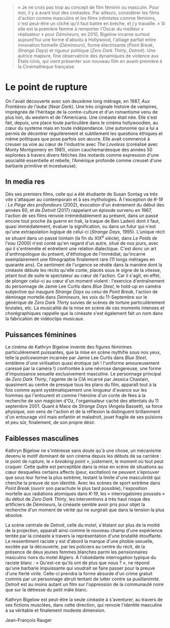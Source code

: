 > « Je ne crois pas trop au concept de film féminin ou masculin. Pour moi, il y a avant tout des cinéastes. Par ailleurs, considérer les films d'action comme masculins et les films intimistes comme féminins, c'est peut-être un cliché qu'il faut battre en brèche, et j'y travaille. » Si elle est la première femme à remporter l'Oscar du meilleur « réalisateur » pour _Démineurs_, en 2010, Bigelow incarne surtout aujourd'hui une forme d'absolu à Hollywood, l'alliage parfait entre innovation formelle (_Démineurs_), forme électrisante (_Point Break_, _Strange Days_) et rigueur politique (_Zero Dark Thirty_, _Detroit_). Une autrice majeure, fine observatrice des dynamiques de violence aux États-Unis, qui vient présenter son nouveau film en avant-première à la Cinémathèque française

# Le point de rupture

On l'avait découverte avec son deuxième long métrage, en 1987, _Aux Frontières de l'aube_ (_Near Dark_). Une très originale histoire de vampires, imprégnée de l'héritage de la contre-culture et d'un romantisme venu de plus loin, du western et de l'Americana. Une cinéaste était née. Elle s'est fait, depuis, une place toute particulière dans le cinéma hollywoodien, au cœur du système mais en toute indépendance. Une autonomie qui a lui a permis de décentrer régulièrement et subtilement les questions éthiques et même politiques que pose parfois son œuvre. Elle avait commencé à creuser sa voie au cœur de l'industrie avec _The Loveless_ (coréalisé avec Monty Montgomery en 1981), vision cauchemardesque des années 50 explorées à travers divers fétiches (les motards comme expression d'une asocialité essentielle et rebelle, l'Amérique profonde comme creuset d'une barbarie primitive et incestueuse).

## In media res

Dès ses premiers films, celle qui a été étudiante de Susan Sontag va très vite s'attaquer au contemporain et à ses mythologies. À l'exception de _K-19 : Le Piège des profondeurs_ (2002), évocation d'un événement du début des années 60, et de _Detroit_ (2017) rappelant un épisode survenu en 1967, l'action de ses films renvoie irrémédiablement au présent, dans un passé encore tout proche (la guerre en Irak, la traque de Ben Laden) dont il faut, quasi immédiatement, évaluer la signification, ou dans un futur qui n'est qu'une extrapolation logique de celui-ci (_Strange Days_, 1995). L'unique récit se situant dans un passé lointain (la fin du XIX<sup>e</sup> siècle), dans _Le Poids de l'eau_ (2000) n'est conté qu'en regard d'un autre, situé de nos jours, avec qui il s'entremêle et entretient une relation dialectique. C'est donc un art d'anthropologue du présent, d'éthologue de l'immédiat, qu'incarne exemplairement une filmographie finalement rare (11 longs métrages en quarante ans). Ce sentiment de l'urgence se révèle dans la manière dont la cinéaste débute les récits qu'elle conte, placés sous le signe de la vitesse, jetant tout de suite le spectateur au cœur de l'action. Car il s'agit, en effet, de plonger celui-ci au cœur d'un moment violent : l'exercice d'entraînement du personnage de Jamie Lee Curtis dans _Blue Steel_, le hold-up en caméra subjective qui inaugure _Strange Days_ ou celui de _Point Break_, l'action de déminage mortelle dans _Démineurs_, les voix du 11-Septembre sur le générique de _Zero Dark Thirty_ suivies de scènes de torture particulièrement brutales, etc. La musicalité de la mise en scène de ces moments intenses et chorégraphiques rappelle que la cinéaste s'est également fait un nom dans la fabrication de vidéoclips musicaux.

## Puissances féminines

Le cinéma de Kathryn Bigelow invente des figures féminines particulièrement puissantes, que la mise en scène mythifie sous nos yeux, telle la _policewoman_ incarnée par Jamie Lee Curtis dans _Blue Steel_, emblème d'une virilisation quasi érotique (ah ! l'uniforme amoureusement caressé par la caméra !) confrontée à une névrose dangereuse, une forme d'impuissance sexuelle exclusivement masculine. Le personnage principal de _Zero Dark Thirty_, l'agente de la CIA incarné par Jessica Chastain, quasiment au centre de presque tous les plans du film, apparaît tout à la fois comme ayant systématiquement une longueur d'avance sur les hommes qui l'entourent et comme l'héroïne d'un conte de fées à la recherche de son magicien d'Oz, l'organisateur caché des attentats du 11 septembre 2001. Quant à Mace de _Strange Days_ (Angela Bassett), sa force physique, son sens de l'action et de la réflexion la distinguent brillamment d'un entourage viril mais enfantin et maladroit, jouet fragile de ses pulsions et peu sûr, finalement, de son propre désir.

## Faiblesses masculines

Kathryn Bigelow ne s'intéresse sans doute qu'à une chose, un mécanisme devenu le motif dominant de son cinéma depuis les débuts de sa carrière : le point de rupture, le _« breaking point »_, justement, le moment où tout peut craquer. Cette quête est perceptible dans la mise en scène de situations au cœur desquelles certains affects (peur, excitation) ne peuvent s'éprouver que sous leur forme la plus extrême, testant la limite d'une masculinité qui cherche la preuve de son identité. Avec les scènes de sport extrême dans _Point Break_ (ouvrir son parachute le plus tard possible), l'exposition mortelle aux radiations atomiques dans _K-19_, les « interrogatoires poussés » du début de _Zero Dark Thirty_, les interventions à très haut risque des artificiers de _Démineurs_, la cinéaste semble avoir pris pour objet la recherche d'un moment de vérité qui ne surgirait que dans la tension la plus absolue.

La scène centrale de _Detroit_, celle du motel, s'étalant sur plus de la moitié de la projection, apparaît ainsi comme le nouveau champ d'une expérience tentée par la cinéaste à travers la représentation d'une brutalité étouffante. Le ressentiment raciste y est d'abord la marque d'une phobie sexuelle, excitée par la découverte, par les policiers au centre du récit, de la présence de deux jeunes femmes blanches parmi les pensionnaires masculins noirs du motel Algiers. À l'obsédante interrogation typique du raciste blanc : « Qu'est-ce qu'ils ont de plus que nous ? », ne répond qu'une barbarie impuissante qui voudrait se faire passer pour la preuve d'une fierté virile. Celle-ci prendra la forme absurde d'un crime gratuit commis par un personnage abruti tentant de lutter contre sa pusillanimité. _Detroit_ est au moins autant un film sur l'oppression de la communauté noire que sur la détresse du petit mâle blanc.

Kathryn Bigelow est peut-être la seule cinéaste à s'aventurer, au travers de ses fictions musclées, dans cette direction, qui renvoie l'identité masculine à sa véritable et finalement modeste dimension.

<div class="author">Jean-François Rauger</div>
